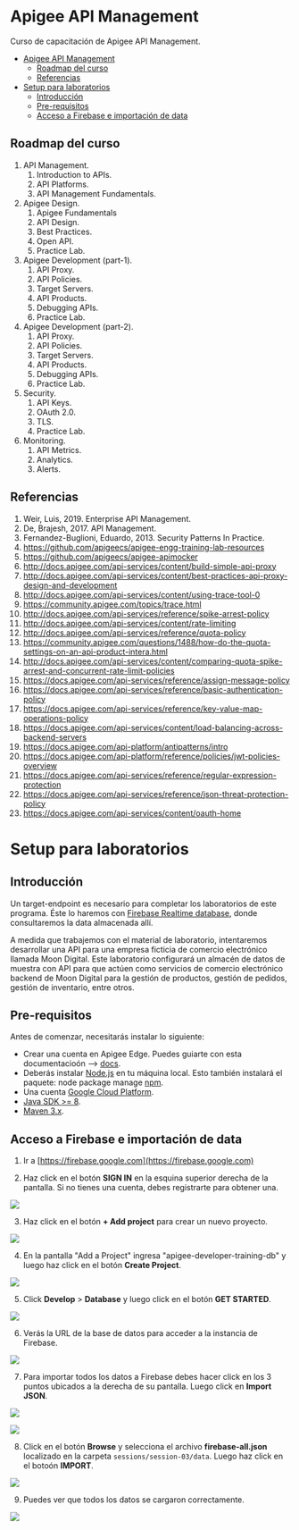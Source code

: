 # Apigee API Management
Curso de capacitación de Apigee API Management.

- [Apigee API Management](#apigee-api-management)
  - [Roadmap del curso](#roadmap-del-curso)
  - [Referencias](#referencias)
- [Setup para laboratorios](#setup-para-laboratorios)
  - [Introducción](#introducción)
  - [Pre-requisitos](#pre-requisitos)
  - [Acceso a Firebase e importación de data](#acceso-a-firebase-e-importación-de-data)

## Roadmap del curso

1. API Management.
    1. Introduction to APIs.
    2. API Platforms.
    3. API Management Fundamentals.
2. Apigee Design.
    1. Apigee Fundamentals 
    2. API Design.
    3. Best Practices.
    4. Open API.
    5. Practice Lab.
3. Apigee Development (part-1). 
    1. API Proxy.
    2. API Policies.
    3. Target Servers. 
    4. API Products. 
    5. Debugging APIs. 
    6. Practice Lab.
4. Apigee Development (part-2). 
    1. API Proxy.
    2. API Policies.
    3. Target Servers. 
    4. API Products. 
    5. Debugging APIs. 
    6. Practice Lab.
5. Security.
    1. API Keys. 
    2. OAuth 2.0. 
    3. TLS.
    4. Practice Lab.
6. Monitoring.
    1. API Metrics. 
    2. Analytics. 
    3. Alerts.

## Referencias

1. Weir, Luis, 2019. Enterprise API Management.
2. De, Brajesh, 2017. API Management.
3. Fernandez-Buglioni, Eduardo, 2013. Security Patterns In Practice.
4. https://github.com/apigeecs/apigee-engg-training-lab-resources
5. https://github.com/apigeecs/apigee-apimocker
6. http://docs.apigee.com/api-services/content/build-simple-api-proxy
7. http://docs.apigee.com/api-services/content/best-practices-api-proxy-design-and-development
8. http://docs.apigee.com/api-services/content/using-trace-tool-0
9. https://community.apigee.com/topics/trace.html
10. http://docs.apigee.com/api-services/reference/spike-arrest-policy
11. http://docs.apigee.com/api-services/content/rate-limiting
12. http://docs.apigee.com/api-services/reference/quota-policy
13. https://community.apigee.com/questions/1488/how-do-the-quota-settings-on-an-api-product-intera.html
14. http://docs.apigee.com/api-services/content/comparing-quota-spike-arrest-and-concurrent-rate-limit-policies
15. https://docs.apigee.com/api-services/reference/assign-message-policy
16. https://docs.apigee.com/api-services/reference/basic-authentication-policy
17. https://docs.apigee.com/api-services/reference/key-value-map-operations-policy
18. https://docs.apigee.com/api-services/content/load-balancing-across-backend-servers
19. https://docs.apigee.com/api-platform/antipatterns/intro
20. https://docs.apigee.com/api-platform/reference/policies/jwt-policies-overview
21. https://docs.apigee.com/api-services/reference/regular-expression-protection
22. https://docs.apigee.com/api-services/reference/json-threat-protection-policy
23. https://docs.apigee.com/api-services/content/oauth-home

# Setup para laboratorios

## Introducción
Un target-endpoint es necesario para completar los laboratorios de este programa. Éste lo haremos con [Firebase Realtime database](https://firebase.google.com/docs/database/), donde consultaremos la data almacenada allí.

A medida que trabajemos con el material de laboratorio, intentaremos desarrollar una API para una empresa ficticia de comercio electrónico llamada Moon Digital. Este laboratorio configurará un almacén de datos de muestra con API para que actúen como servicios de comercio electrónico backend de Moon Digital para la gestión de productos, gestión de pedidos, gestión de inventario, entre otros.

## Pre-requisitos
Antes de comenzar, necesitarás instalar lo siguiente:
- Crear una cuenta en Apigee Edge. Puedes guiarte con esta documentacioón --> [docs](http://docs.apigee.com/api-services/content/creating-apigee-edge-account).
- Deberás instalar [Node.js](https://nodejs.org/en/download/) en tu máquina local. Esto también instalará el paquete: node package manage [npm](https://www.npmjs.com/).
- Una cuenta [Google Cloud Platform](https://accounts.google.com/signin/v2/identifier?service=cloudconsole&passive=1209600&osid=1&continue=https%3A%2F%2Fconsole.cloud.google.com%2Ffreetrial%3F_ga%3D2.45407329.414976149.1517252141-1035065838.1517252141%26ref%3Dhttps%3A%2F%2Fcloud.google.com%2F&followup=https%3A%2F%2Fconsole.cloud.google.com%2Ffreetrial%3F_ga%3D2.45407329.414976149.1517252141-1035065838.1517252141%26ref%3Dhttps%3A%2F%2Fcloud.google.com%2F&flowName=GlifWebSignIn&flowEntry=ServiceLogin).    
- [Java SDK >= 8](http://www.oracle.com/technetwork/java/javase/downloads/index.html).
- [Maven 3.x](https://maven.apache.org/).

## Acceso a Firebase e importación de data

1. Ir a [https://firebase.google.com](https://firebase.google.com)

2. Haz click en el botón **SIGN IN** en la esquina superior derecha de la pantalla. Si no tienes una cuenta, debes registrarte para obtener una.

![](./media/firebase-signin.png)

3. Haz click en el botón **+ Add project** para crear un nuevo proyecto.

![](./media/firebase-console.png)


4. En la pantalla "Add a Project" ingresa "apigee-developer-training-db" y luego haz click en el botón **Create Project**.

![](./media/firebase-add-project-page.png)

5. Click **Develop** > **Database** y luego click en el botón **GET STARTED**.

![](./media/firebase-home2.png)

6. Verás la URL de la base de datos para acceder a la instancia de Firebase.

![](./media/firebase-db-console2.png)

7. Para importar todos los datos a Firebase debes hacer click en los 3 puntos ubicados a la derecha de su pantalla. Luego click en **Import JSON**.

![](./media/firebase-db-console-click-3-dots.png)

![](./media/firebase-db-console-contextmenu.png)

8. Click en el botón **Browse** y selecciona el archivo **firebase-all.json** localizado en la carpeta `sessions/session-03/data`. Luego haz click en el botoón **IMPORT**.

![](./media/firebase-import-json-screen.png)

9. Puedes ver que todos los datos se cargaron correctamente.

![](./media/firebase-console-data-loaded.png)
